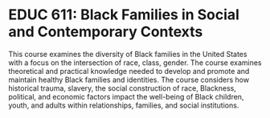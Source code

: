 # EDUC 611: Black Families in Social and Contemporary Contexts

This course examines the diversity of Black families in the United States with a focus on the intersection of race, class, gender. The course examines theoretical and practical knowledge needed to develop and promote and maintain healthy Black families and identities. The course considers how historical trauma, slavery, the social construction of race, Blackness, political, and economic factors impact the well-being of Black children, youth, and adults within relationships, families, and social institutions.